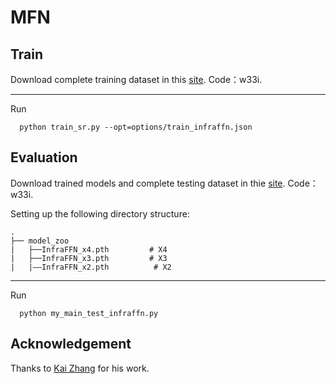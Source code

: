 # MFN

## Train
Download complete training dataset in this [site](https://pan.baidu.com/s/1Q-Y6YO9Zh7H1MDM7CmRXeQ). Code：w33i.
***
Run 
```
  python train_sr.py --opt=options/train_infraffn.json
```

## Evaluation
Download trained models and complete testing dataset in thie [site](https://pan.baidu.com/s/1Q-Y6YO9Zh7H1MDM7CmRXeQ). Code：w33i.

Setting up the following directory structure:

    .
    ├── model_zoo                   
    |   ├──InfraFFN_x4.pth         # X4
    |   ├──InfraFFN_x3.pth         # X3
    |   |——InfraFFN_x2.pth          # X2 
    
***
Run 
```
  python my_main_test_infraffn.py
```

## Acknowledgement
Thanks to [Kai Zhang](https://scholar.google.com.hk/citations?user=0RycFIIAAAAJ&hl) for his work.
